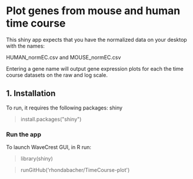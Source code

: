 # Plot genes from mouse and human time course


This shiny app expects that you have the normalized data on your desktop with the names:

HUMAN_normEC.csv and MOUSE_normEC.csv

Entering a gene name will output gene expression plots for each the time course datasets on the raw and log scale.


## 1. Installation
To run, it requires the following packages: shiny

> install.packages("shiny")



### Run the app
To launch WaveCrest GUI, in R run:
> library(shiny)

> runGitHub('rhondabacher/TimeCourse-plot')

<!-- ![Screenshot](https://github.com/rhondabacher/Oscillating-genes/blob/master/screenshot.png) -->
